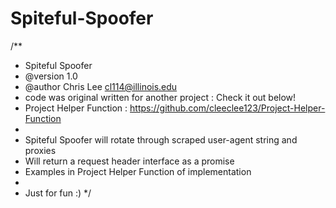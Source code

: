 # Spiteful-Spoofer

/**
 * Spiteful Spoofer
 * @version 1.0
 * @author Chris Lee <cl114@illinois.edu>
 * code was original written for another project : Check it out below!
 * Project Helper Function : https://github.com/cleeclee123/Project-Helper-Function
 * 
 * Spiteful Spoofer will rotate through scraped user-agent string and proxies
 * Will return a request header interface as a promise 
 * Examples in Project Helper Function of implementation
 * 
 * Just for fun :)
 */